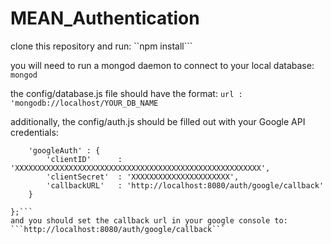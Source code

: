 # MEAN_Authentication

clone this repository and run:
``npm install```

you will need to run a mongod daemon to connect to your local database:
```mongod```

the config/database.js file should have the format:
```url : 'mongodb://localhost/YOUR_DB_NAME```

additionally, the config/auth.js should be filled out with your Google API credentials:
```module.exports = {
    'googleAuth' : {
        'clientID'      : 'XXXXXXXXXXXXXXXXXXXXXXXXXXXXXXXXXXXXXXXXXXXXXXXXXXXXXXX',
        'clientSecret'  : 'XXXXXXXXXXXXXXXXXXXXXX',
        'callbackURL'   : 'http://localhost:8080/auth/google/callback'
    }

};```
and you should set the callback url in your google console to:
```http://localhost:8080/auth/google/callback```
